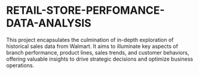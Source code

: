 # RETAIL-STORE-PERFOMANCE-DATA-ANALYSIS
This project encapsulates the culmination of in-depth exploration of historical sales data from Walmart. It aims to illuminate key aspects of branch performance, product lines, sales trends, and customer behaviors, offering valuable insights to drive strategic decisions and optimize business operations.
